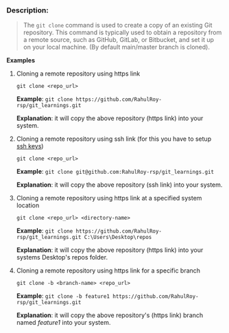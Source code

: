 ### Description:
> The `git clone` command is used to create a copy of an existing Git repository. This command is typically used to obtain a repository from a remote source, such as GitHub, GitLab, or Bitbucket, and set it up on your local machine. (By default main/master branch is cloned).


**Examples**
1. Cloning a remote repository using https link
   
    `git clone <repo_url>`
   
    **Example**: `git clone https://github.com/RahulRoy-rsp/git_learnings.git`
    
    **Explanation**: it will copy the above repository (https link) into your system.

2. Cloning a remote repository using ssh link (for this you have to setup [ssh keys](https://github.com/RahulRoy-rsp/git_learnings/blob/feature1/setup_ssh_keys.txt))
   
    `git clone <repo_url>` 
   
    **Example**: `git clone git@github.com:RahulRoy-rsp/git_learnings.git`
    
    **Explanation**: it will copy the above repository (ssh link) into your system.

3. Cloning a remote repository using https link at a specified system location
   
    `git clone <repo_url> <directory-name>`
   
    **Example**: `git clone https://github.com/RahulRoy-rsp/git_learnings.git C:\Users\Desktop\repos` 
    
    **Explanation**: it will copy the above repository (https link) into your systems Desktop's repos folder.

4. Cloning a remote repository using https link for a specific branch
   
    `git clone -b <branch-name> <repo_url>`
   
    **Example**: `git clone -b feature1 https://github.com/RahulRoy-rsp/git_learnings.git`
    
    **Explanation**: it will copy the above repository's (https link) branch named *feature1* into your system.